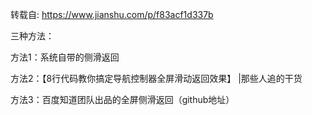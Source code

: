 转载自: https://www.jianshu.com/p/f83acf1d337b



三种方法：

方法1：系统自带的侧滑返回

方法2：【8行代码教你搞定导航控制器全屏滑动返回效果】 \|那些人追的干货

方法3：百度知道团队出品的全屏侧滑返回（github地址）



